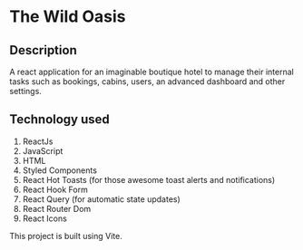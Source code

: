 # The Wild Oasis

## Description

A react application for an imaginable boutique hotel to manage their internal tasks such as bookings, cabins, users, an advanced dashboard and other settings.

## Technology used

1. ReactJs
2. JavaScript
3. HTML
4. Styled Components
5. React Hot Toasts (for those awesome toast alerts and notifications)
6. React Hook Form
7. React Query (for automatic state updates)
8. React Router Dom
9. React Icons

This project is built using Vite.
